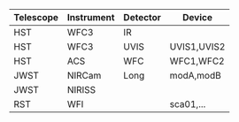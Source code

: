| Telescope | Instrument | Detector | Device      |
| --------- | ---------- | -------- | ----------- |
| HST       | WFC3       | IR       |             |
| HST       | WFC3       | UVIS     | UVIS1,UVIS2 |
| HST       | ACS        | WFC      | WFC1,WFC2   |
| JWST      | NIRCam     | Long     | modA,modB   |
| JWST      | NIRISS     |          |             |
| RST       | WFI        |          | sca01,...   |
